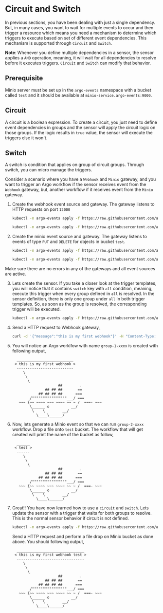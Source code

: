 # Circuit and Switch
In previous sections, you have been dealing with just a single dependency. But, in many
cases, you want to wait for multiple events to occur and then trigger a resource which means
you need a mechanism to determine which triggers to execute based on set of different event dependencies.
This mechanism is supported through `Circuit` and `Switch`.

<b>Note</b>: Whenever you define multiple dependencies in a sensor, the sensor applies
a `AND` operation, meaning, it will wait for all dependencies to resolve before it executes triggers.
`Circuit` and `Switch` can modify that behavior. 

## Prerequisite
Minio server must be set up in the `argo-events` namespace with a bucket called `test` and it should be available
at `minio-service.argo-events:9000`.

## Circuit
A circuit is a boolean expression. To create a circuit, you just need to define event
dependencies in groups and the sensor will apply the circuit logic on those groups.
If the logic results in `true` value, the sensor will execute the triggers else it won't.

## Switch
A switch is condition that applies on group of circuit groups. Through switch, you can
micro manage the triggers.

Consider a scenario where you have a `Webhook` and `Minio` gateway, and you want
to trigger an Argo workflow if the sensor receives event from the `Webhook` gateway,
but, another workflow if it receives event from the `Minio` gateway.

1. Create the webhook event source and gateway. The gateway listens to HTTP requests
   on port `12000`

   ```bash
   kubectl -n argo-events apply -f https://raw.githubusercontent.com/argoproj/argo-events/master/examples/tutorials/05-circuit-and-switches/webhook-event-source.yaml
   ```

   ```bash
   kubectl -n argo-events apply -f https://raw.githubusercontent.com/argoproj/argo-events/master/examples/tutorials/05-circuit-and-switches/webhook-gateway.yaml
   ```

2. Create the minio event source and gateway. The gateway listens to events of type
   `PUT` and `DELETE` for objects in bucket `test`.

   ```bash
   kubectl -n argo-events apply -f https://raw.githubusercontent.com/argoproj/argo-events/master/examples/tutorials/05-circuit-and-switches/minio-event-source.yaml
   ```

   ```bash
   kubectl -n argo-events apply -f https://raw.githubusercontent.com/argoproj/argo-events/master/examples/tutorials/05-circuit-and-switches/minio-gateway.yaml
   ```

Make sure there are no errors in any of the gateways and all event sources are active.

3. Lets create the sensor. If you take a closer look at the trigger templates, you will
   notice that it contains `switch` key with `all` condition, meaning, execute this trigger
   when every group defined in `all` is resolved. In the sensor definition, there
   is only one group under `all` in both trigger templates. So, as soon as the group is resolved, the
   corresponding trigger will be executed.

   ```bash
   kubectl -n argo-events apply -f https://raw.githubusercontent.com/argoproj/argo-events/master/examples/tutorials/06-circuit-and-switches/sensor-01.yaml
   ```  
   
4. Send a HTTP request to Webhook gateway,

   ```bash
   curl -d '{"message":"this is my first webhook"}' -H "Content-Type: application/json" -X POST http://localhost:12000/example
   ```

5. You will notice an Argo worklfow with name `group-1-xxxx` is created with following output,

   ```
     __________________________ 
    < this is my first webhook >
     -------------------------- 
        \
         \
          \     
                        ##        .            
                  ## ## ##       ==            
               ## ## ## ##      ===            
           /""""""""""""""""___/ ===        
      ~~~ {~~ ~~~~ ~~~ ~~~~ ~~ ~ /  ===- ~~~   
           \______ o          __/            
            \    \        __/             
              \____\______/   
   ```

4. Now, lets generate a Minio event so that we can run `group-2-xxxx` workflow. Drop a file
   onto `test` bucket. The workflow that will get created will print the name of the bucket as
   follow,
   
   ```
     ______ 
    < test >
     ------ 
        \
         \
          \     
                        ##        .            
                  ## ## ##       ==            
               ## ## ## ##      ===            
           /""""""""""""""""___/ ===        
      ~~~ {~~ ~~~~ ~~~ ~~~~ ~~ ~ /  ===- ~~~   
           \______ o          __/            
            \    \        __/             
              \____\______/   
   ```

5. Great!! You have now learned how to use a `circuit` and `switch`. Lets update the sensor with a trigger
   that waits for both groups to resolve. This is the normal sensor behavior if circuit is not defined.
   
   ```bash
   kubectl -n argo-events apply -f https://raw.githubusercontent.com/argoproj/argo-events/master/examples/tutorials/06-circuit-and-switches/sensor-02.yaml
   ```
   Send a HTTP request and perform a file drop on Minio bucket as done above. You should following output,
   
   ```
     _______________________________ 
    < this is my first webhook test >
     ------------------------------- 
        \
         \
          \     
                        ##        .            
                  ## ## ##       ==            
               ## ## ## ##      ===            
           /""""""""""""""""___/ ===        
      ~~~ {~~ ~~~~ ~~~ ~~~~ ~~ ~ /  ===- ~~~   
           \______ o          __/            
            \    \        __/             
              \____\______/   
   ```
   
   
